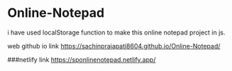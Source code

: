 # Online-Notepad
i have used localStorage  function to  make this online notepad project in js.

web github io link https://sachinprajapati8604.github.io/Online-Notepad/

###netlify link https://sponlinenotepad.netlify.app/
